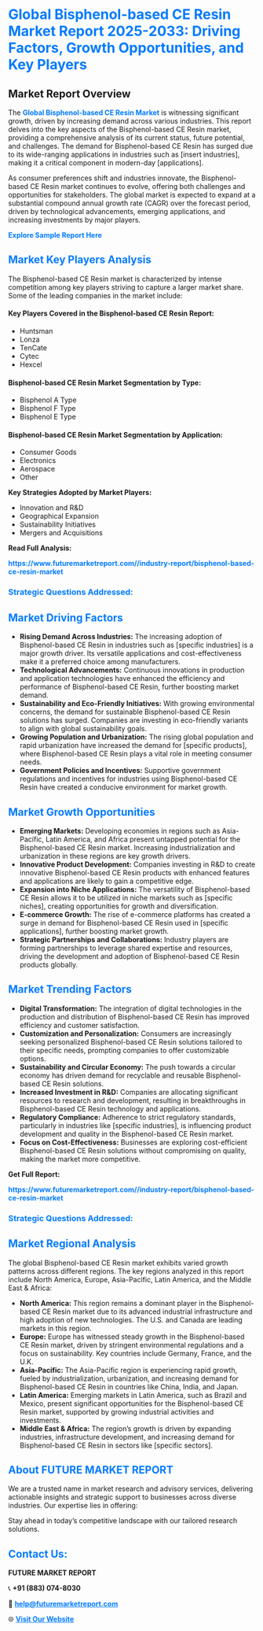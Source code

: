 <h1 style="color: #007BFF;">Global Bisphenol-based CE Resin Market Report 2025-2033: Driving Factors, Growth Opportunities, and Key Players</h1>

<section id="overview">
<h2>Market Report Overview</h2>
<p>The <a href="https://www.futuremarketreport.com//industry-report/bisphenol-based-ce-resin-market" style="color: #007BFF; text-decoration: none;"><strong>Global Bisphenol-based CE Resin Market</strong></a> is witnessing significant growth, driven by increasing demand across various industries. This report delves into the key aspects of the Bisphenol-based CE Resin market, providing a comprehensive analysis of its current status, future potential, and challenges. The demand for Bisphenol-based CE Resin has surged due to its wide-ranging applications in industries such as [insert industries], making it a critical component in modern-day [applications].</p>
<p>As consumer preferences shift and industries innovate, the Bisphenol-based CE Resin market continues to evolve, offering both challenges and opportunities for stakeholders. The global market is expected to expand at a substantial compound annual growth rate (CAGR) over the forecast period, driven by technological advancements, emerging applications, and increasing investments by major players.</p>
</section>

<section id="overview">
<p><a href="https://www.futuremarketreport.com//request-sample/reportId=90990" style="color: #007BFF; text-decoration: none;"><strong>Explore Sample Report Here</strong></a></p>
</section>

<section id="key-players">
<h2 style="color: #007BFF;">Market Key Players Analysis</h2>
<p>The Bisphenol-based CE Resin market is characterized by intense competition among key players striving to capture a larger market share. Some of the leading companies in the market include:</p>
<h4>Key Players Covered in the Bisphenol-based CE Resin Report:</h4>
<ul><li>Huntsman</li><li>Lonza</li><li>TenCate</li><li>Cytec</li><li>Hexcel</li></ul>
<h4>Bisphenol-based CE Resin Market Segmentation by Type:</h4>
<ul><li>Bisphenol A Type</li><li>Bisphenol F Type</li><li>Bisphenol E Type</li></ul>

<h4>Bisphenol-based CE Resin Market Segmentation by Application:</h4>
<ul><li>Consumer Goods</li><li>Electronics</li><li>Aerospace</li><li>Other</li></ul>
<p><strong>Key Strategies Adopted by Market Players:</strong></p>
<ul>
<li>Innovation and R&D</li>
<li>Geographical Expansion</li>
<li>Sustainability Initiatives</li>
<li>Mergers and Acquisitions</li>
</ul>
</section>

<section>
<p><strong>Read Full Analysis: </strong></p><a href="https://www.futuremarketreport.com//industry-report/bisphenol-based-ce-resin-market" style="color: #007BFF; text-decoration: none;"><strong>https://www.futuremarketreport.com//industry-report/bisphenol-based-ce-resin-market</strong></a>
<h3 style="color: #007BFF;">Strategic Questions Addressed:</h3>
</section>

<section id="driving-factors">
<h2 style="color: #007BFF;">Market Driving Factors</h2>
<ul>
<li><strong>Rising Demand Across Industries:</strong> The increasing adoption of Bisphenol-based CE Resin in industries such as [specific industries] is a major growth driver. Its versatile applications and cost-effectiveness make it a preferred choice among manufacturers.</li>
<li><strong>Technological Advancements:</strong> Continuous innovations in production and application technologies have enhanced the efficiency and performance of Bisphenol-based CE Resin, further boosting market demand.</li>
<li><strong>Sustainability and Eco-Friendly Initiatives:</strong> With growing environmental concerns, the demand for sustainable Bisphenol-based CE Resin solutions has surged. Companies are investing in eco-friendly variants to align with global sustainability goals.</li>
<li><strong>Growing Population and Urbanization:</strong> The rising global population and rapid urbanization have increased the demand for [specific products], where Bisphenol-based CE Resin plays a vital role in meeting consumer needs.</li>
<li><strong>Government Policies and Incentives:</strong> Supportive government regulations and incentives for industries using Bisphenol-based CE Resin have created a conducive environment for market growth.</li>
</ul>
</section>

<section id="growth-opportunities">
<h2 style="color: #007BFF;">Market Growth Opportunities</h2>
<ul>
<li><strong>Emerging Markets:</strong> Developing economies in regions such as Asia-Pacific, Latin America, and Africa present untapped potential for the Bisphenol-based CE Resin market. Increasing industrialization and urbanization in these regions are key growth drivers.</li>
<li><strong>Innovative Product Development:</strong> Companies investing in R&D to create innovative Bisphenol-based CE Resin products with enhanced features and applications are likely to gain a competitive edge.</li>
<li><strong>Expansion into Niche Applications:</strong> The versatility of Bisphenol-based CE Resin allows it to be utilized in niche markets such as [specific niches], creating opportunities for growth and diversification.</li>
<li><strong>E-commerce Growth:</strong> The rise of e-commerce platforms has created a surge in demand for Bisphenol-based CE Resin used in [specific applications], further boosting market growth.</li>
<li><strong>Strategic Partnerships and Collaborations:</strong> Industry players are forming partnerships to leverage shared expertise and resources, driving the development and adoption of Bisphenol-based CE Resin products globally.</li>
</ul>
</section>

<section id="trending-factors">
<h2 style="color: #007BFF;">Market Trending Factors</h2>
<ul>
<li><strong>Digital Transformation:</strong> The integration of digital technologies in the production and distribution of Bisphenol-based CE Resin has improved efficiency and customer satisfaction.</li>
<li><strong>Customization and Personalization:</strong> Consumers are increasingly seeking personalized Bisphenol-based CE Resin solutions tailored to their specific needs, prompting companies to offer customizable options.</li>
<li><strong>Sustainability and Circular Economy:</strong> The push towards a circular economy has driven demand for recyclable and reusable Bisphenol-based CE Resin solutions.</li>
<li><strong>Increased Investment in R&D:</strong> Companies are allocating significant resources to research and development, resulting in breakthroughs in Bisphenol-based CE Resin technology and applications.</li>
<li><strong>Regulatory Compliance:</strong> Adherence to strict regulatory standards, particularly in industries like [specific industries], is influencing product development and quality in the Bisphenol-based CE Resin market.</li>
<li><strong>Focus on Cost-Effectiveness:</strong> Businesses are exploring cost-efficient Bisphenol-based CE Resin solutions without compromising on quality, making the market more competitive.</li>
</ul>
</section>

<section>
<p><strong>Get Full Report: </strong></p><a href="https://www.futuremarketreport.com//industry-report/bisphenol-based-ce-resin-market" style="color: #007BFF; text-decoration: none;"><strong>https://www.futuremarketreport.com//industry-report/bisphenol-based-ce-resin-market</strong></a>
<h3 style="color: #007BFF;">Strategic Questions Addressed:</h3>
</section>


<section id="regional-analysis">
<h2 style="color: #007BFF;">Market Regional Analysis</h2>
<p>The global Bisphenol-based CE Resin market exhibits varied growth patterns across different regions. The key regions analyzed in this report include North America, Europe, Asia-Pacific, Latin America, and the Middle East & Africa:</p>
<ul>
<li><strong>North America:</strong> This region remains a dominant player in the Bisphenol-based CE Resin market due to its advanced industrial infrastructure and high adoption of new technologies. The U.S. and Canada are leading markets in this region.</li>
<li><strong>Europe:</strong> Europe has witnessed steady growth in the Bisphenol-based CE Resin market, driven by stringent environmental regulations and a focus on sustainability. Key countries include Germany, France, and the U.K.</li>
<li><strong>Asia-Pacific:</strong> The Asia-Pacific region is experiencing rapid growth, fueled by industrialization, urbanization, and increasing demand for Bisphenol-based CE Resin in countries like China, India, and Japan.</li>
<li><strong>Latin America:</strong> Emerging markets in Latin America, such as Brazil and Mexico, present significant opportunities for the Bisphenol-based CE Resin market, supported by growing industrial activities and investments.</li>
<li><strong>Middle East & Africa:</strong> The region’s growth is driven by expanding industries, infrastructure development, and increasing demand for Bisphenol-based CE Resin in sectors like [specific sectors].</li>
</ul>
</section>

<footer>
<h2 style="color: #007BFF;">About FUTURE MARKET REPORT</h2>
<p>We are a trusted name in market research and advisory services, delivering actionable insights and strategic support to businesses across diverse industries. Our expertise lies in offering:</p>

<p>Stay ahead in today’s competitive landscape with our tailored research solutions.</p>

<h2 style="color: #007BFF;">Contact Us:</h2>
<p><strong>FUTURE MARKET REPORT</strong></p>
<p>📞 <strong>+91 (883) 074-8030</strong></p>
<p>📧 <strong><a href="mailto:help@futuremarketreport.com" style="color: #007BFF;">help@futuremarketreport.com</a></strong></p>
<p>🌐 <strong><a href="https://www.futuremarketreport.com/" style="color: #007BFF;">Visit Our Website</a></strong></p>
</footer>